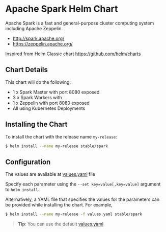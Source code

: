 # Apache Spark Helm Chart

Apache Spark is a fast and general-purpose cluster computing system including Apache Zeppelin.

* http://spark.apache.org/
* https://zeppelin.apache.org/

Inspired from Helm Classic chart https://github.com/helm/charts

## Chart Details
This chart will do the following:

* 1 x Spark Master with port 8080 exposed
* 3 x Spark Workers with 
* 1 x Zeppelin with port 8080 exposed
* All using Kubernetes Deployments

## Installing the Chart

To install the chart with the release name `my-release`:

```bash
$ helm install --name my-release stable/spark
```

## Configuration

The values are available at [values.yaml](values.yaml) file

Specify each parameter using the `--set key=value[,key=value]` argument to `helm install`.

Alternatively, a YAML file that specifies the values for the parameters can be provided while installing the chart. For example,

```bash
$ helm install --name my-release -f values.yaml stable/spark
```


> **Tip**: You can use the default [values.yaml](values.yaml)
